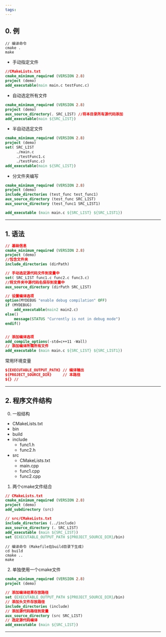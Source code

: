 ```yaml
---
tags:
---
```


## 0. 例

```shell
// 编译命令
cmake .
make
```

- 手动指定文件
```cmake
//CMakeLists.txt
cmake_minimum_required (VERSION 2.8)
project (demo)
add_executable(main main.c testFunc.c)
```

- 自动选定所有文件
```cmake
cmake_minimum_required (VERSION 2.8)
project (demo)
aux_source_directory(. SRC_LIST) //将本目录所有源代码添加
add_executable(main ${SRC_LIST})
```

- 半自动选定文件
```cmake
cmake_minimum_required (VERSION 2.8)
project (demo)
set( SRC_LIST
	 ./main.c
	 ./testFunc1.c
	 ./testFunc.c)
add_executable(main ${SRC_LIST})
```

- 分文件夹编写
```cmake
cmake_minimum_required (VERSION 2.8)
project (demo)
include_directories (test_func test_func1)
aux_source_directory (test_func SRC_LIST)
aux_source_directory (test_func1 SRC_LIST1)

add_executable (main main.c ${SRC_LIST} ${SRC_LIST1})
```




---
## 1. 语法

```cmake
// 基础信息
cmake_minimum_required (VERSION 2.8)
project (demo)
//包含文件夹
include_directories (dirPath)

// 手动选定源代码文件到变量中
set( SRC_LIST func1.c func2.c func3.c)
//将文件夹中源代码名保存到变量中
aux_source_directory (dirPath SRC_LIST)

// 设置编译选项
option(MYDEBUG "enable debug compilation" OFF)
if (MYDEBUG)
    add_executable(main2 main2.c)
else()
    message(STATUS "Currently is not in debug mode")    
endif()


// 添加编译选项
add_compile_options(-std=c++11 -Wall) 
// 添加编译所需所有文件
add_executable (main main.c ${SRC_LIST} ${SRC_LIST1})
```

常用环境变量
```cmake
${EXECUTABLE_OUTPUT_PATH} // 编译输出 
${PROJECT_SOURCE_DIR}     // 本路径
${} //

```
---
## 2. 程序文件结构

0. 一般结构
- CMakeLists.txt
- bin
- build
- include
	- func1.h
	- func2.h
- src
	- CMakeLists.txt
	- main.cpp
	- func1.cpp
	- func2.cpp

1. 两个cmake文件结合

```cmake
// CMakeLists.txt
cmake_minimum_required (VERSION 2.8)
project (demo)
add_subdirectory (src)
```

```cmake
// src/CMakeLists.txt
include_directories (../include)
aux_source_directory (. SRC_LIST)
add_executable (main ${SRC_LIST})
set (EXECUTABLE_OUTPUT_PATH ${PROJECT_SOURCE_DIR}/bin)
```

```shell
// 编译命令 (Makefile在build目录下生成)
cd build 
cmake ..
make
```

2. 单独使用一个cmake文件
```cmake
cmake_minimum_required (VERSION 2.8)
project (demo)

// 添加编译结果存放路径
set (EXECUTABLE_OUTPUT_PATH ${PROJECT_SOURCE_DIR}/bin)
// 添加头文件存放路径
include_directories (include)
// 添加源代码路径到变量
aux_source_directory (src SRC_LIST)
// 选定源代码编译
add_executable (main ${SRC_LIST})

```

---
